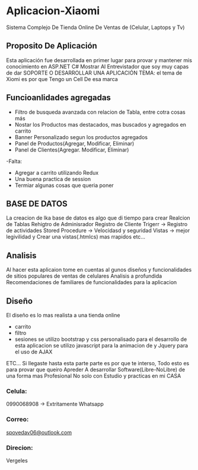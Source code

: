 # Aplicacion-Xiaomi
Sistema Complejo De Tienda Online De Ventas de (Celular, Laptops y Tv)  


## Proposito De Aplicación
Esta aplicación fue desarrollada en primer lugar para provar y mantener mis conocimiento en ASP.NET C#
Mostrar Al Entrevistador que soy muy capas de dar SOPORTE O DESARROLLAR UNA APLICACIÓN
TEMA: el tema de Xiomi es por que Tengo un Cell De esa marca

## Funcioanlidades agregadas
- Filtro de busqueda avanzada con relacion de Tabla, entre cotra cosas más
- Nostar los Productos mas destacados, mas buscados y agregados en carrito
- Banner Personalizado segun los productos agregados 
- Panel de Productos(Agregar, Modificar, Eliminar)
- Panel de Clientes(Agregar. Modificar, Eliminar)

-Falta:  
  - Agregar a carrito utilizando Redux
  - Una buena practica de session 
  - Termiar algunas cosas que queria poner  
  
## BASE DE DATOS
La creacion de lka base de datos es algo que di tiempo para crear
Realcion de Tablas
Rehigtro de Adminisrador 
Registro de Cliente
Trigerr -> Registro de actividades 
Stored Procedure -> Velocidasd y seguridad
Vistas -> mejor legivilidad y Crear una vistas(.htmlcs) mas rrapidos
etc...

## Analisis 
Al hacer esta aplicaion tome en cuentas al gunos diseños y funcionalidades de sitios populares de ventas de celulares
Analisis a profundida
Recomendaciones de familiares de funcionalidades para la aplicacion

## Diseño
El diseño es lo mas realista a una tienda online
- carrito
- filtro
- sesiones
se utilizo bootstrap y css personalisado para el desarrollo de esta aplicacion
se utilizo javascript para la animacion de y Jquery para el uso de AJAX 


ETC...
Si llegaste hasta esta parte parte es por que te interso, 
Todo esto es para provar que queiro Apreder A desarrollar Software(Libre-NoLibre) de una forma mas Profesional
No solo con Estudio y practicas en mi CASA

### Celula: 
0990068908 -> Extritamente Whatsapp 
### Correo: 
spovedav06@outlook.com 
### Direcion: 
Vergeles

